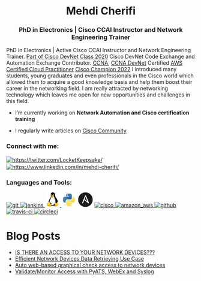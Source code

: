 <h1 align="center">Mehdi Cherifi</h1>
<h3 align="center">PhD in Electronics |  Cisco CCAI Instructor and Network Engineering Trainer</h3>

PhD in Electronics | Active Cisco CCAI Instructor and Network Engineering Trainer. 
[Part of Cisco DevNet Class 2020](https://www.credly.com/badges/d790fb8e-07a4-46b2-9521-5fb975554db2) 
Cisco DevNet Code Exchange and Automation Exchange Contributor.
[CCNA](https://www.credly.com/badges/986de729-fca1-4c89-9c5c-c8d7e848f37d), [CCNA DevNet](https://www.credly.com/badges/18805d05-1b47-44a9-9fe6-e55fbb012ceb) Certified
[AWS Certified Cloud Practitioner](https://www.credly.com/badges/7cf61fb6-1af8-4715-b99f-37524dc5c555/public_url)
[Cisco Champion 2022](https://www.credly.com/badges/b8ae25a5-4282-40b5-8ebe-f5f236998924/linked_in_profile)
I introduced many students, young graduates and even professionals in the Cisco world which allowed them to acquire a good knowledge basis and help them boost their career in the networking field.
I am really attracted by networking technology which leaves me open for new opportunities and challenges in this field.



- I’m currently working on **Network Automation and Cisco certification training**

-  I regularly write articles on [Cisco Community](https://community.cisco.com/t5/user/viewprofilepage/user-id/893798)



<h3 align="left">Connect with me:</h3>
<p align="left">
<a href="https://twitter.com/LocketKeepsake" target="blank"><img align="center" src="https://raw.githubusercontent.com/rahuldkjain/github-profile-readme-generator/master/src/images/icons/Social/twitter.svg" alt="https://twitter.com/LocketKeepsake/" height="30" width="40" /></a>
<a href="www.linkedin.com/in/mehdi-cherifi" target="blank"><img align="center" src="https://raw.githubusercontent.com/rahuldkjain/github-profile-readme-generator/master/src/images/icons/Social/linked-in-alt.svg" alt="https://www.linkedin.com/in/mehdi-cherifi/" height="30" width="40" /></a>
</p>

<h3 align="left">Languages and Tools:</h3>
<p align="left"> </a> <a href="https://git-scm.com/" target="_blank" rel="noreferrer"> <img src="https://www.vectorlogo.zone/logos/git-scm/git-scm-icon.svg" alt="git" width="40" height="40"/> </a> <a href="https://www.jenkins.io" target="_blank" rel="noreferrer"> <img src="https://www.vectorlogo.zone/logos/jenkins/jenkins-icon.svg" alt="jenkins" width="40" height="40"/> </a> <a href="https://www.linux.org/" target="_blank" rel="noreferrer"> <img src="https://raw.githubusercontent.com/devicons/devicon/master/icons/linux/linux-original.svg" alt="linux" width="40" height="40"/> </a> <a href="https://www.python.org" target="_blank" rel="noreferrer"> <img src="https://raw.githubusercontent.com/devicons/devicon/master/icons/python/python-original.svg" alt="python" width="40" height="40"/></a> <a href="https://www.ansible.com/" target="_blank" rel="noreferrer"> <img src="https://raw.githubusercontent.com/devicons/devicon/master/icons/ansible/ansible-original.svg" alt="git" width="40" height="40"/></a> <a href="https://cisco.com/" target="_blank" rel="noreferrer"> <img src="https://www.vectorlogo.zone/logos/cisco/cisco-icon.svg" alt="cisco" width="40" height="40"/> </a>  <a href="https://amazon.com/" target="_blank" rel="noreferrer"> <img src="https://www.vectorlogo.zone/logos/amazon_aws/amazon_aws-icon.svg" alt="amazon_aws" width="40" height="40"/> </a>  <a href="https://github.com/" target="_blank" rel="noreferrer"> <img src="https://www.vectorlogo.zone/logos/github/github-icon.svg" alt="github" width="40" height="40"/> </a> <a href="https://travis-ci.com/" target="_blank" rel="noreferrer"> <img src="https://www.vectorlogo.zone/logos/travis-ci/travis-ci-icon.svg" alt="travis-ci" width="40" height="40"/> </a> 
 <a href="https://circleci.com/" target="_blank" rel="noreferrer"> <img src="https://www.vectorlogo.zone/logos/circleci/circleci-icon.svg" alt="circleci" width="40" height="40"/> </a></p>


# Blog Posts
<!-- BLOG-POST-LIST:START -->
- [IS THERE AN ACCESS TO YOUR NETWORK DEVICES???](https://community.cisco.com/t5/networking-blogs/auto-web-based-graphical-check-access-to-network-devices/ba-p/4564840)
- [Efficient Network Devices Data Retrieving Use Case](https://community.cisco.com/t5/networking-blogs/efficient-network-devices-data-retrieving-use-case/ba-p/4564704)
- [Auto web-based graphical check access to network devices](https://community.cisco.com/t5/networking-blogs/auto-web-based-graphical-check-access-to-network-devices/ba-p/4564840)
- [Validate/Monitor Access with PyATS, WebEx and Syslog](https://community.cisco.com/t5/networking-blogs/validate-monitor-access-with-pyats-webex-and-syslog/ba-p/4562050)
<!-- BLOG-POST-LIST:END --> 
